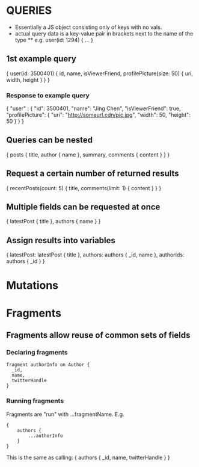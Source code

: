 QUERIES
=======
*   Essentially a JS object consisting only of keys with no vals.
*   actual query data is a key-value pair in brackets next to the name of the type
    **  e.g. user(id: 1294) { ... }

1st example query
-----------------

{
  user(id: 3500401) {
    id,
    name,
    isViewerFriend,
    profilePicture(size: 50)  {
      uri,
      width,
      height
    }
  }
}

### Response to example query

{
  "user" : {
    "id": 3500401,
    "name": "Jing Chen",
    "isViewerFriend": true,
    "profilePicture": {
      "uri": "http://someurl.cdn/pic.jpg",
      "width": 50,
      "height": 50
    }
  }
}

Queries can be nested
---------------------
{
  posts {
    title,
    author {
      name
    },
    summary,
    comments {
      content
    }
  }
}

Request a certain number of returned results
--------------------------------------------
{
  recentPosts(count: 5) {
    title,
    comments(limit: 1) {
      content
    }
  }
}

Multiple fields can be requested at once
----------------------------------------
{
  latestPost {
    title
  },
  authors {
    name
  }
}

Assign results into variables
-----------------------------
{
  latestPost: latestPost {
    title
  },
  authors: authors {
    _id,
    name
  },
  authorIds: authors {
    _id
  }
}

Mutations
=========

Fragments
=========
Fragments allow reuse of common sets of fields
----------------------------------------------
### Declaring fragments

    fragment authorInfo on Author {
      _id,
      name,
      twitterHandle
    }

### Running fragments
Fragments are "run" with ...fragmentName. E.g.

    {
        authors {
            ...authorInfo
        }
    }

This is the same as calling:
    {
        authors {
            _id,
            name,
            twitterHandle
        }
    }
